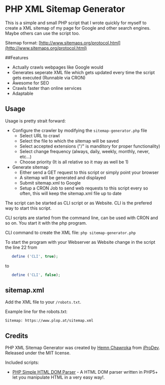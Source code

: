 # PHP XML Sitemap Generator

This is a simple and small PHP script that I wrote quickly for myself to create a XML sitemap of my page for Google and other search engines. Maybe others can use the script too.

Sitemap format: [http://www.sitemaps.org/protocol.html](http://www.sitemaps.org/protocol.html)

##Features
 - Actually crawls webpages like Google would
 - Generates seperate XML file which gets updated every time the script gets executed (Runnable via CRON)
 - Awesome for SEO
 - Crawls faster than online services
 - Adaptable

## Usage
Usage is pretty strait forward:
 - Configure the crawler by modifying the `sitemap-generator.php` file
    - Select URL to crawl
    - Select the file to which the sitemap will be saved
    - Select accepted extensions ("/" is manditory for proper functionality)
    - Select change frequency (always, daily, weekly, monthly, never, etc...)
    - Choose priority (It is all relative so it may as well be 1)
 - Generate sitemap
    - Either send a GET request to this script or simply point your browser
    - A sitemap will be generated and displayed
    - Submit sitemap.xml to Google
    - Setup a CRON Job to send web requests to this script every so often, this will keep the sitemap.xml file up to date

The script can be started as CLI script or as Website. CLI is the prefered way to start this script.

CLI scripts are started from the command line, can be used with CRON and so on. You start it with the php program.

CLI command to create the XML file: `php sitemap-generator.php`

To start the program with your Webserver as Website change in the script the line 22 from
```php
   define ('CLI', true);
```
to 
```php
   define ('CLI', false);
```


## sitemap.xml
Add the XML file to your `/robots.txt`.

Example line for the robots.txt:

```
Sitemap: https://www.plop.at/sitemap.xml
```


## Credits

PHP XML Sitemap Generator was created by [Hemn Chawroka](http://iprodev.com) from [iProDev](http://iprodev.com). Released under the MIT license.

Included scripts:

 - [PHP Simple HTML DOM Parser](http://simplehtmldom.sourceforge.net/) - A HTML DOM parser written in PHP5+ let you manipulate HTML in a very easy way!.

